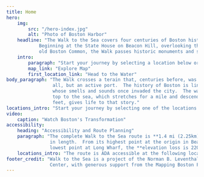 ```yaml
---
title: Home
hero:
    img:
        src: "/hero-index.jpg"
        alt: "Photo of Boston Harbor"
    headline: "The Walk to the Sea covers four centuries of Boston history.
            Beginning at the State House on Beacon Hill, overlooking the
            old Boston Common, the Walk passes historic monuments and skyscrapers."
    intro:
        paragraph: "Start your journey by selecting a location below or using the map button:"
        map_link: "Explore Map"
        first_location_link: "Head to the Water"
body_paragraph: "The Walk crosses a terain that, centuries before, was not land at
                 all, but an active port.  The history of Boston is linked to the Sea,
                 whose smells and sounds once invaded the city.  The walk from the
                 top to the sea, which stretches for a mile and descends a hundred
                 feet, gives life to that story."
locations_intro: "Start your journey by selecting one of the locations:"
video:
    caption: "Watch Boston's Transformation"
accessibility:
    heading: "Accessibility and Route Planning"
    paragraph: "The complete Walk to the Sea route is **1.4 mi (2.25km)**
                in length.  From its highest point at the origin in Beacon Hill to the
                lowest point at Long Wharf, the **elevation loss is 220ft (67 m)**."
    locations_intro: "The route is ADA accessible at the following locations:"
footer_credit: "Walk to the Sea is a project of the Norman B. Leventhal Map and Education
                Center, with generous support from the Mapping Boston Foundation."
---
```

